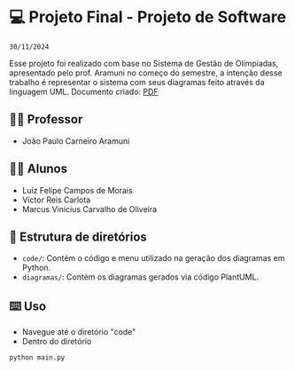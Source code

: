 # 💻 Projeto Final - Projeto de Software

`30/11/2024`

Esse projeto foi realizado com base no Sistema de Gestão de Olímpiadas, apresentado pelo prof. Aramuni no começo do semestre, a intenção desse trabalho é representar o sistema com seus diagramas feito através da linguagem UML.
Documento criado: [PDF](<PDS - Luiz Felipe Campos - SGO.pdf>)

## 👨‍🏫 Professor

- João Paulo Carneiro Aramuni

## 🧑‍🎓 Alunos

- Luiz Felipe Campos de Morais
- Victor Reis Carlota
- Marcus Vinicius Carvalho de Oliveira


## 📂 Estrutura de diretórios

- `code/`: Contém o código e menu utilizado na geração dos diagramas em Python.
- `diagramas/`: Contém os diagramas gerados via código PlantUML.

## ⌨️ Uso

- Navegue até o diretório "code"
- Dentro do diretório

```bash
python main.py
```
